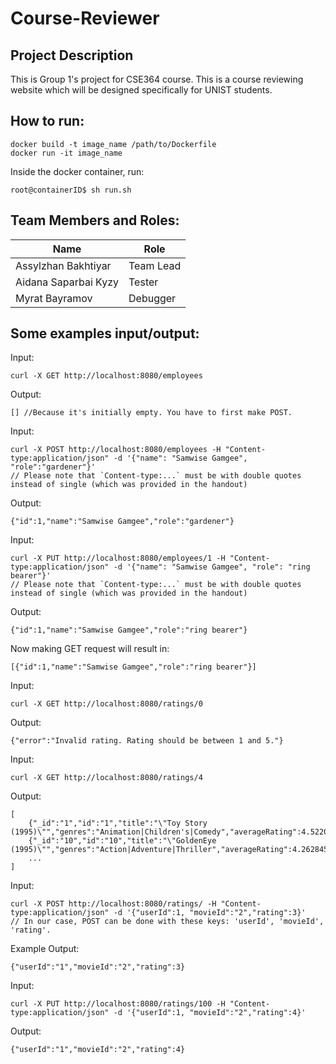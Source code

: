 # Course-Reviewer

## Project Description

This is Group 1's project for CSE364 course. This is a course reviewing website which will be designed specifically for UNIST students.

## How to run:

```
docker build -t image_name /path/to/Dockerfile
docker run -it image_name
```

Inside the docker container, run:

```
root@containerID$ sh run.sh
```

## Team Members and Roles:

| Name                 | Role      |
| -------------------- | --------- |
| Assylzhan Bakhtiyar  | Team Lead |
| Aidana Saparbai Kyzy | Tester    |
| Myrat Bayramov       | Debugger  |

## Some examples input/output:

Input:

```
curl -X GET http://localhost:8080/employees
```

Output:

```
[] //Because it's initially empty. You have to first make POST.
```

Input:

```
curl -X POST http://localhost:8080/employees -H "Content-type:application/json" -d '{"name": "Samwise Gamgee", "role":"gardener"}'
// Please note that `Content-type:...` must be with double quotes instead of single (which was provided in the handout)
```

Output:

```
{"id":1,"name":"Samwise Gamgee","role":"gardener"}
```

Input:

```
curl -X PUT http://localhost:8080/employees/1 -H "Content-type:application/json" -d '{"name": "Samwise Gamgee", "role": "ring bearer"}'
// Please note that `Content-type:...` must be with double quotes instead of single (which was provided in the handout)
```

Output:

```
{"id":1,"name":"Samwise Gamgee","role":"ring bearer"}
```

Now making GET request will result in:

```
[{"id":1,"name":"Samwise Gamgee","role":"ring bearer"}]
```

Input:

```
curl -X GET http://localhost:8080/ratings/0
```

Output:

```
{"error":"Invalid rating. Rating should be between 1 and 5."}
```

Input:

```
curl -X GET http://localhost:8080/ratings/4
```

Output:

```
[
    {"_id":"1","id":"1","title":"\"Toy Story (1995)\"","genres":"Animation|Children's|Comedy","averageRating":4.522016592214422},
    {"_id":"10","id":"10","title":"\"GoldenEye (1995)\"","genres":"Action|Adventure|Thriller","averageRating":4.262845849802371},
    ...
]
```

Input:

```
curl -X POST http://localhost:8080/ratings/ -H "Content-type:application/json" -d '{"userId":1, "movieId":"2","rating":3}'
// In our case, POST can be done with these keys: 'userId', 'movieId', 'rating'.
```

Example Output:

```
{"userId":"1","movieId":"2","rating":3}
```

Input:

```
curl -X PUT http://localhost:8080/ratings/100 -H "Content-type:application/json" -d '{"userId":1, "movieId":"2","rating":4}'
```

Output:

```
{"userId":"1","movieId":"2","rating":4}
```
